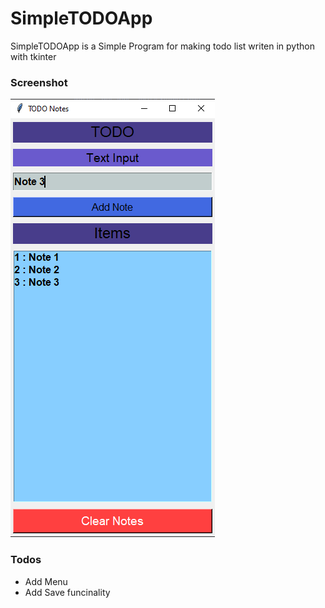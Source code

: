 # SimpleTODOApp


SimpleTODOApp is a Simple Program for making todo list writen in python with tkinter

### Screenshot
![screenshot](https://raw.githubusercontent.com/MrJico/SimpleTODOApp/master/app.png)



### Todos

 - Add Menu
 - Add Save funcinality
